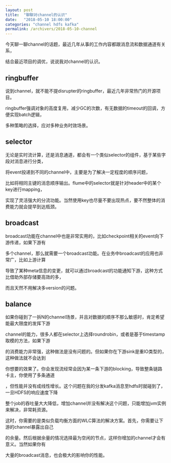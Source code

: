 ```yaml
---
layout: post
title:  "聊聊对channel的认识"
date:   "2018-05-10 18:00:00"
categories: "channel hdfs kafka"
permalink: /archivers/2018-05-10-channel
---
```


今天聊一聊channel的话题，最近几年从事的工作内容都跟消息流和数据通道有关系，

结合最近项目的调优，说说我对channel的认识。


## ringbuffer

说到channel，就不能不提disrupter的ringbuffer，最近几年非常热门的开源项目。

ringbuffer强调对象的高度复用，减少GC的次数，有无数据的timeout的回调，方便实现batch逻辑，

多种策略的选择，应对多种业务时效场景。


## selector

无论是实时流计算，还是消息通道，都会有一个类似selector的组件，基于某些字段对消息进行分类，

将event投递到不同的channel中，主要是为了解决一定程度的顺序问题，

比如将相同主键的消息顺序输出。flume中的selector就是针对header中的某个key进行mapping，

实现了灵活强大的分流功能。当然使用key也尽量不要出现热点，要不然整体的消费能力就会提早到达瓶颈。


## broadcast

broadcast功能在channel中也是非常实用的，比如checkpoint相关的event向下游传递，如果下游有

多个channel，那么就需要一个broadcast功能。在业务中broadcast的应用也非常广，比如上游计算

导致了某种meta信息的变更，就可以通过broadcast的功能通知下游，这种方式比借助外部存储要高效的多，

而且天然不用解决多version的问题。


## balance 

如果你碰到了一拆N的channel场景，并且对数据的顺序不那么敏感时，肯定希望能最大限度的发挥下游

channel的能力，很多人都在selector上选择roundrobin，或者是基于timestamp取模的方法，如果下游

的消费能力非常强，这种做法是没有问题的。但如果你在下游sink是重IO类型的，这种做法就不会达到

你想要的效果了。你会发现流经常会因为某一条下游的blocking，导致整条链路卡主，你使用了多条通道

，但性能并没有成线性增长。这个问题在我的分发kafka消息至hdfs时就碰到了，一旦HDFS的响应速度下降

整个job的吞吐量大大降低，增加channel并没有解决这个问题，只能增加jvm实例来解决，非常耗资源。

这时，你需要的是类似负载均衡方面的WLC算法的解决方案。首先，你需要让下游的channel暴露出自己

的余量。然后根据余量的情况选择最为空闲的节点，这样你增加的channel才会有意义。当然如果你有

大量的broadcast消息，也会极大的影响你的性能。
